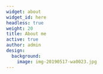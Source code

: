 ```yaml
---
widget: about
widget_id: here
headless: true
weight: 20
title: About me
active: true
author: admin
design:
  background:
    image: img-20190517-wa0023.jpg
---
```

